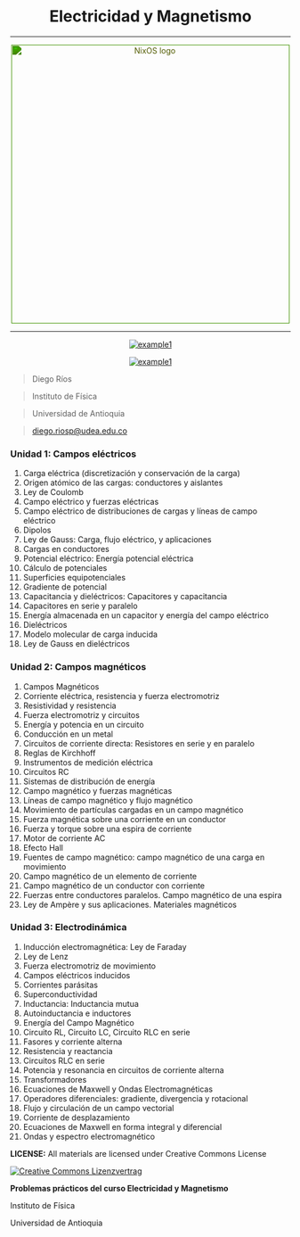 <h1 align="center"> Electricidad y Magnetismo</h1>
<hr>
<p align="center">
  <img src="https://www.udea.edu.co/wps/wcm/connect/udea/fc0eb8bc-8d73-44a4-8e66-7d6d5994fba7/Logo+Facultad+de+Ciencias+Exactas+y+Naturales-blanco.png?MOD=AJPERES&CVID=mRP30Df" width="500px" alt="NixOS logo" style="filter: invert(25%) sepia(99%) saturate(5000%) hue-rotate(60deg) brightness(94%) contrast(124%);"/>
</p>
<div align="center">

<hr>

  <a href="https://github.com/diego-riosp/electricity-and-magnetism/releases/latest">![example1](https://img.shields.io/badge/slides-lastest_version-brightgreen.svg?style=for-the-badge&logo=github)</a>

  <a href="https://udeaeduco-my.sharepoint.com/personal/boris_rodriguez_udea_edu_co/_layouts/15/onedrive.aspx?ga=1&id=%2Fpersonal%2Fboris%5Frodriguez%5Fudea%5Fedu%5Fco%2FDocuments%2F%28E%26M%29%20F%C3%ADsica%5FB%C3%A1sica%5FII%2D2023%2D1%2FBibliografia">![example1](https://img.shields.io/badge/bibliography-folder-blue.svg?style=for-the-badge&logo=github)</a>

</div>


> Diego Ríos

> Instituto de Física

> Universidad de Antioquia

> diego.riosp@udea.edu.co


### Unidad 1: Campos eléctricos 
1. Carga eléctrica (discretización y conservación de la carga)
2. Origen atómico de las cargas: conductores y aislantes
3. Ley de Coulomb
4. Campo eléctrico y fuerzas eléctricas
5. Campo eléctrico de distribuciones de cargas y líneas de campo eléctrico
6. Dipolos
7. Ley de Gauss: Carga, flujo eléctrico, y aplicaciones
8. Cargas en conductores
9. Potencial eléctrico: Energía potencial eléctrica
10. Cálculo de potenciales
11. Superficies equipotenciales
12. Gradiente de potencial
13. Capacitancia y dieléctricos: Capacitores y capacitancia
14. Capacitores en serie y paralelo
15. Energía almacenada en un capacitor y energía del campo eléctrico
16. Dieléctricos
17. Modelo molecular de carga inducida
18. Ley de Gauss en dieléctricos

### Unidad 2: Campos magnéticos
1. Campos Magnéticos
2. Corriente eléctrica, resistencia y fuerza electromotriz
3. Resistividad y resistencia
4. Fuerza electromotriz y circuitos
5. Energía y potencia en un circuito
6. Conducción en un metal
7. Circuitos de corriente directa: Resistores en serie y en paralelo
8. Reglas de Kirchhoff
9. Instrumentos de medición eléctrica
10. Circuitos RC
11. Sistemas de distribución de energía
12. Campo magnético y fuerzas magnéticas
13. Líneas de campo magnético y flujo magnético
14. Movimiento de partículas cargadas en un campo magnético
15. Fuerza magnética sobre una corriente en un conductor
16. Fuerza y torque sobre una espira de corriente
17. Motor de corriente AC
18. Efecto Hall
19. Fuentes de campo magnético: campo magnético de una carga en movimiento
20. Campo magnético de un elemento de corriente
21. Campo magnético de un conductor con corriente
22. Fuerzas entre conductores paralelos. Campo magnético de una espira
23. Ley de Ampère y sus aplicaciones. Materiales magnéticos

### Unidad 3: Electrodinámica
1.  Inducción electromagnética: Ley de Faraday
2. Ley de Lenz
3. Fuerza electromotriz de movimiento
4. Campos eléctricos inducidos
5. Corrientes parásitas
6. Superconductividad
7. Inductancia: Inductancia mutua
8. Autoinductancia e inductores
9. Energía del Campo Magnético
10. Circuito RL, Circuito LC, Circuito RLC en serie
11. Fasores y corriente alterna
12. Resistencia y reactancia
13. Circuitos RLC en serie
14. Potencia y resonancia en circuitos de corriente alterna
15. Transformadores
16. Ecuaciones de Maxwell y Ondas Electromagnéticas
17. Operadores diferenciales: gradiente, divergencia y rotacional
18. Flujo y circulación de un campo vectorial
19. Corriente de desplazamiento
20. Ecuaciones de Maxwell en forma integral y diferencial
21. Ondas y espectro electromagnético


__LICENSE:__ All materials are licensed under Creative Commons License

[![Creative Commons Lizenzvertrag](https://i.creativecommons.org/l/by-sa/4.0/88x31.png)](http://creativecommons.org/licenses/by-sa/4.0/) 

__Problemas prácticos del curso Electricidad y Magnetismo__

Instituto de Física 

Universidad de Antioquia
